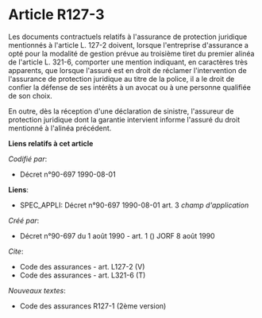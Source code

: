 # Article R127-3

Les documents contractuels relatifs à l'assurance de protection juridique mentionnés à l'article L. 127-2 doivent, lorsque
l'entreprise d'assurance a opté pour la modalité de gestion prévue au troisième tiret du premier alinéa de l'article L.
321-6, comporter une mention indiquant, en caractères très apparents, que lorsque l'assuré est en droit de réclamer
l'intervention de l'assurance de protection juridique au titre de la police, il a le droit de confier la défense de ses
intérêts à un avocat ou à une personne qualifiée de son choix.

En outre, dès la réception d'une déclaration de sinistre, l'assureur de protection juridique dont la garantie intervient
informe l'assuré du droit mentionné à l'alinéa précédent.

**Liens relatifs à cet article**

_Codifié par_:

  - Décret n°90-697 1990-08-01

**Liens**:

  - SPEC_APPLI: Décret n°90-697 1990-08-01 art. 3 *champ d'application*

_Créé par_:

  - Décret n°90-697 du 1 août 1990 - art. 1 () JORF 8 août 1990

_Cite_:

  - Code des assurances - art. L127-2 (V)
  - Code des assurances - art. L321-6 (T)

_Nouveaux textes_:

  - Code des assurances R127-1 (2ème version)
